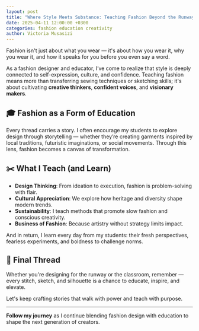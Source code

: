 ```yaml
---
layout: post
title: "Where Style Meets Substance: Teaching Fashion Beyond the Runway"
date: 2025-04-11 12:00:00 +0300
categories: fashion education creativity
author: Victoria Musasizi
---
```


Fashion isn't just about what you wear — it's about how you wear it, why you wear it, and how it speaks for you before you even say a word.

As a fashion designer and educator, I’ve come to realize that style is deeply connected to self-expression, culture, and confidence. Teaching fashion means more than transferring sewing techniques or sketching skills; it's about cultivating **creative thinkers**, **confident voices**, and **visionary makers**.

## 🎓 Fashion as a Form of Education

Every thread carries a story. I often encourage my students to explore design through storytelling — whether they’re creating garments inspired by local traditions, futuristic imaginations, or social movements. Through this lens, fashion becomes a canvas of transformation.

## ✂️ What I Teach (and Learn)

- **Design Thinking**: From ideation to execution, fashion is problem-solving with flair.
- **Cultural Appreciation**: We explore how heritage and diversity shape modern trends.
- **Sustainability**: I teach methods that promote slow fashion and conscious creativity.
- **Business of Fashion**: Because artistry without strategy limits impact.

And in return, I learn every day from my students: their fresh perspectives, fearless experiments, and boldness to challenge norms.

## 👠 Final Thread

Whether you're designing for the runway or the classroom, remember — every stitch, sketch, and silhouette is a chance to educate, inspire, and elevate. 

Let's keep crafting stories that walk with power and teach with purpose.

---

**Follow my journey** as I continue blending fashion design with education to shape the next generation of creators.

